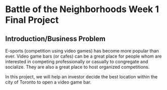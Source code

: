 # Battle of the Neighborhoods Week 1 Final Project

## Introduction/Business Problem

  E-sports (competition using video games) has become more popular than ever. Video game bars (or cafes) 
  can be a great place for people whom are interested in competing professionally or casually to congregate and socialize.
  They are also a great place to host organized competitions.
  
  In this project, we will help an investor decide the best location within the city of Toronto to open a video game bar.

